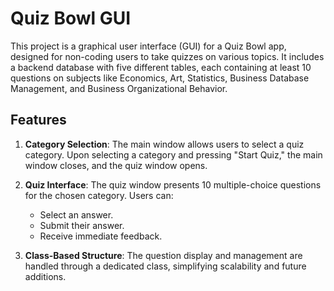 # Quiz Bowl GUI
This project is a graphical user interface (GUI) for a Quiz Bowl app, designed for non-coding users to take quizzes on various topics. It includes a backend database with five different tables, each containing at least 10 questions on subjects like Economics, Art, Statistics, Business Database Management, and Business Organizational Behavior.

## Features
1. **Category Selection**: The main window allows users to select a quiz category. Upon selecting a category and pressing "Start Quiz," the main window closes, and the quiz window opens.

2. **Quiz Interface**: The quiz window presents 10 multiple-choice questions for the chosen category. Users can:
    - Select an answer.
    - Submit their answer.
    - Receive immediate feedback.

3. **Class-Based Structure**: The question display and management are handled through a dedicated class, simplifying scalability and future additions.